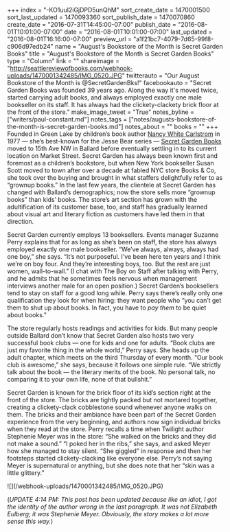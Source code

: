 +++
index = "-KO1uuI2iGjDPD5unQhM"
sort_create_date = 1470001500
sort_last_updated = 1470093360
sort_publish_date = 1470070860
create_date = "2016-07-31T14:45:00-07:00"
publish_date = "2016-08-01T10:01:00-07:00"
date = "2016-08-01T10:01:00-07:00"
last_updated = "2016-08-01T16:16:00-07:00"
preview_url = "a1f21bc7-4079-7d65-99f8-c906d97edb24"
name = "August's Bookstore of the Month is Secret Garden Books"
title = "August's Bookstore of the Month is Secret Garden Books"
type = "Column"
link = ""
shareimage = "http://seattlereviewofbooks.com/webhook-uploads/1470001342485/IMG_0520.JPG"
twitterauto = "Our August Bookstore of the Month is @SecretGardenBks!"
facebookauto = "Secret Garden Books was founded 39 years ago. Along the way it's moved twice, started carrying adult books, and always employed exactly one male bookseller on its staff. It has always had the clickety-clackety brick floor at the front of the store."
make_image_tweet = "True"
notes_byline = ["writers/paul-constant.md"]
notes_tags = ["notes/augusts-bookstore-of-the-month-is-secret-garden-books.md"]
notes_about = ""
books = ""
+++
Founded in Green Lake by children’s book author [Nancy White Carlstrom](http://www.nancywhitecarlstrom.com/) in 1977 — she’s best-known for the Jesse Bear series — [Secret Garden Books](http://www.secretgardenbooks.com) moved to 15th Ave NW in Ballard before eventually settling in to its current location on Market Street. Secret Garden has always been known first and foremost as a children’s bookstore, but when New York bookseller Susan Scott moved to town after over a decade at fabled NYC store Books & Co, she took over the buying and brought in what staffers delightfully refer to as “grownup books.” In the last few years, the clientele at Secret Garden has changed with Ballard’s demographics; now the store sells more “grownup books” than kids’ books. The store’s art section has grown with the adultification of its customer base, too, and staff has gradually learned about visual art and literary fiction as customers have led them in that direction.

Secret Garden currently employs 13 booksellers. Events manager Suzanne Perry explains that for as long as she’s been on staff, the store has always employed exactly one male bookseller. “We’ve always, always, always had one boy,” she says. “It’s not purposeful. I’ve been here ten years and I think we’re on boy four. And they’re interesting boys, too. But the rest are just women, wall-to-wall.” (I chat with The Boy on Staff after talking with Perry, and he admits that he sometimes feels nervous when management interviews another male for an open position.) Secret Garden’s booksellers tend to stay on staff for a good long while. Perry says there’s really only one qualification they look for when hiring: they want people who “you can’t get them to shut up about books. In fact, you have to *pay them* to be quiet about books.”

The store regularly hosts readings and activities for kids. But many people outside Ballard don’t know that Secret Garden also hosts two very successful book clubs — one for kids and one for adults. “Book clubs are just my favorite thing in the whole world,” Perry says. She heads up the adult chapter, which meets on the third Thursday of every month. “Our book club is awesome,” she says, because it follows one simple rule. “We strictly talk about the book — the literary merits of the book. No personal talk, no comparing it to your own life, none of that bullshit.” 

Secret Garden is known for the brick floor of its kid’s section right at the front of the store. The bricks are tightly packed but not mortared together, creating a clickety-clack cobblestone sound whenever anyone walks on them. The bricks and their ambiance have been part of the Secret Garden experience from the very beginning, and authors now sign individual bricks when they read at the store. Perry recalls a time when Twilight author Stephenie Meyer was in the store: “She walked on the bricks and they did not make a sound.”  “I poked her in the ribs,” she says, and asked Meyer how she managed to stay silent. “She giggled” in response and then her footsteps started clickety-clacking like everyone else. Perry’s not saying Meyer is supernatural or anything, but she does note that her “skin was a little glittery.”

<p class="image">![](/webhook-uploads/1470001342485/IMG_0520.JPG)</p>

(*UPDATE 4:14 PM: This post has been updated because like an idiot, I got the identity of the author wrong in the last paragraph. It was not Elizabeth Eulberg; it was Stephenie Meyer. Obviously, the story makes a lot more sense this way.*)

